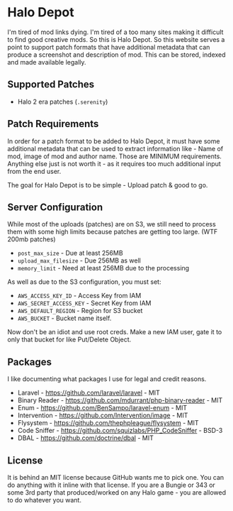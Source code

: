 # Halo Depot

I'm tired of mod links dying. I'm tired of a too many sites making it difficult to find good creative mods. So this is
Halo Depot. So this website serves a point to support patch formats that have additional metadata that can produce
a screenshot and description of mod. This can be stored, indexed and made available legally.

## Supported Patches

 * Halo 2 era patches (`.serenity`)
 
## Patch Requirements

 In order for a patch format to be added to Halo Depot, it must have some additional metadata that can be used to
 extract information like - Name of mod, image of mod and author name. Those are MINIMUM requirements. Anything else 
 just is not worth it - as it requires too much additional input from the end user.
 
 The goal for Halo Depot is to be simple - Upload patch & good to go.
 
## Server Configuration

 While most of the uploads (patches) are on S3, we still need to process them with some high limits because
 patches are getting too large. (WTF 200mb patches)
 
  * `post_max_size` - Due at least 256MB
  * `upload_max_filesize` - Due 256MB as well
  * `memory_limit` - Need at least 256MB due to the processing
  
As well as due to the S3 configuration, you must set:

 * `AWS_ACCESS_KEY_ID` - Access Key from IAM
 * `AWS_SECRET_ACCESS_KEY` - Secret Key from IAM
 * `AWS_DEFAULT_REGION` - Region for S3 bucket
 * `AWS_BUCKET` - Bucket name itself.
 
Now don't be an idiot and use root creds. Make a new IAM user, gate it to only that bucket for like Put/Delete Object.
 
## Packages

 I like documenting what packages I use for legal and credit reasons.
 
 * Laravel - https://github.com/laravel/laravel - MIT
 * Binary Reader - https://github.com/mdurrant/php-binary-reader - MIT
 * Enum - https://github.com/BenSampo/laravel-enum - MIT
 * Intervention - https://github.com/Intervention/image - MIT
 * Flysystem - https://github.com/thephpleague/flysystem - MIT
 * Code Sniffer - https://github.com/squizlabs/PHP_CodeSniffer - BSD-3
 * DBAL - https://github.com/doctrine/dbal - MIT
 
## License

 It is behind an MIT license because GitHub wants me to pick one. You can do anything with it inline with that license.
 If you are a Bungie or 343 or some 3rd party that produced/worked on any Halo game - you are allowed to do whatever
 you want.
